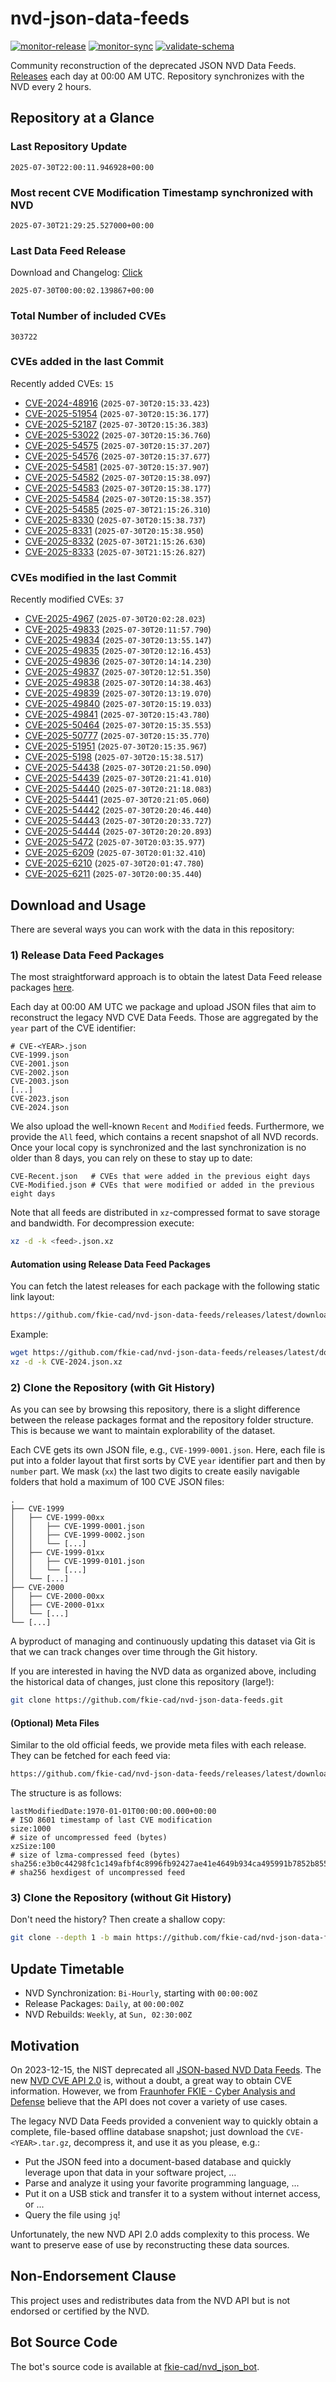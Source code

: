 # nvd-json-data-feeds

[![monitor-release](https://github.com/fkie-cad/nvd-json-data-feeds/actions/workflows/monitor_release.yml/badge.svg)](https://github.com/fkie-cad/nvd-json-data-feeds/actions/workflows/monitor_release.yml)
[![monitor-sync](https://github.com/fkie-cad/nvd-json-data-feeds/actions/workflows/monitor_sync.yml/badge.svg)](https://github.com/fkie-cad/nvd-json-data-feeds/actions/workflows/monitor_sync.yml)
[![validate-schema](https://github.com/fkie-cad/nvd-json-data-feeds/actions/workflows/validate_schema.yml/badge.svg)](https://github.com/fkie-cad/nvd-json-data-feeds/actions/workflows/validate_schema.yml)

Community reconstruction of the deprecated JSON NVD Data Feeds.
[Releases](https://github.com/fkie-cad/nvd-json-data-feeds/releases/latest) each day at 00:00 AM UTC.
Repository synchronizes with the NVD every 2 hours.

## Repository at a Glance

### Last Repository Update

```plain
2025-07-30T22:00:11.946928+00:00
```

### Most recent CVE Modification Timestamp synchronized with NVD

```plain
2025-07-30T21:29:25.527000+00:00
```

### Last Data Feed Release

Download and Changelog: [Click](https://github.com/fkie-cad/nvd-json-data-feeds/releases/latest)

```plain
2025-07-30T00:00:02.139867+00:00
```

### Total Number of included CVEs

```plain
303722
```

### CVEs added in the last Commit

Recently added CVEs: `15`

- [CVE-2024-48916](CVE-2024/CVE-2024-489xx/CVE-2024-48916.json) (`2025-07-30T20:15:33.423`)
- [CVE-2025-51954](CVE-2025/CVE-2025-519xx/CVE-2025-51954.json) (`2025-07-30T20:15:36.177`)
- [CVE-2025-52187](CVE-2025/CVE-2025-521xx/CVE-2025-52187.json) (`2025-07-30T20:15:36.383`)
- [CVE-2025-53022](CVE-2025/CVE-2025-530xx/CVE-2025-53022.json) (`2025-07-30T20:15:36.760`)
- [CVE-2025-54575](CVE-2025/CVE-2025-545xx/CVE-2025-54575.json) (`2025-07-30T20:15:37.207`)
- [CVE-2025-54576](CVE-2025/CVE-2025-545xx/CVE-2025-54576.json) (`2025-07-30T20:15:37.677`)
- [CVE-2025-54581](CVE-2025/CVE-2025-545xx/CVE-2025-54581.json) (`2025-07-30T20:15:37.907`)
- [CVE-2025-54582](CVE-2025/CVE-2025-545xx/CVE-2025-54582.json) (`2025-07-30T20:15:38.097`)
- [CVE-2025-54583](CVE-2025/CVE-2025-545xx/CVE-2025-54583.json) (`2025-07-30T20:15:38.177`)
- [CVE-2025-54584](CVE-2025/CVE-2025-545xx/CVE-2025-54584.json) (`2025-07-30T20:15:38.357`)
- [CVE-2025-54585](CVE-2025/CVE-2025-545xx/CVE-2025-54585.json) (`2025-07-30T21:15:26.310`)
- [CVE-2025-8330](CVE-2025/CVE-2025-83xx/CVE-2025-8330.json) (`2025-07-30T20:15:38.737`)
- [CVE-2025-8331](CVE-2025/CVE-2025-83xx/CVE-2025-8331.json) (`2025-07-30T20:15:38.950`)
- [CVE-2025-8332](CVE-2025/CVE-2025-83xx/CVE-2025-8332.json) (`2025-07-30T21:15:26.630`)
- [CVE-2025-8333](CVE-2025/CVE-2025-83xx/CVE-2025-8333.json) (`2025-07-30T21:15:26.827`)


### CVEs modified in the last Commit

Recently modified CVEs: `37`

- [CVE-2025-4967](CVE-2025/CVE-2025-49xx/CVE-2025-4967.json) (`2025-07-30T20:02:28.023`)
- [CVE-2025-49833](CVE-2025/CVE-2025-498xx/CVE-2025-49833.json) (`2025-07-30T20:11:57.790`)
- [CVE-2025-49834](CVE-2025/CVE-2025-498xx/CVE-2025-49834.json) (`2025-07-30T20:13:55.147`)
- [CVE-2025-49835](CVE-2025/CVE-2025-498xx/CVE-2025-49835.json) (`2025-07-30T20:12:16.453`)
- [CVE-2025-49836](CVE-2025/CVE-2025-498xx/CVE-2025-49836.json) (`2025-07-30T20:14:14.230`)
- [CVE-2025-49837](CVE-2025/CVE-2025-498xx/CVE-2025-49837.json) (`2025-07-30T20:12:51.350`)
- [CVE-2025-49838](CVE-2025/CVE-2025-498xx/CVE-2025-49838.json) (`2025-07-30T20:14:38.463`)
- [CVE-2025-49839](CVE-2025/CVE-2025-498xx/CVE-2025-49839.json) (`2025-07-30T20:13:19.070`)
- [CVE-2025-49840](CVE-2025/CVE-2025-498xx/CVE-2025-49840.json) (`2025-07-30T20:15:19.033`)
- [CVE-2025-49841](CVE-2025/CVE-2025-498xx/CVE-2025-49841.json) (`2025-07-30T20:15:43.780`)
- [CVE-2025-50464](CVE-2025/CVE-2025-504xx/CVE-2025-50464.json) (`2025-07-30T20:15:35.553`)
- [CVE-2025-50777](CVE-2025/CVE-2025-507xx/CVE-2025-50777.json) (`2025-07-30T20:15:35.770`)
- [CVE-2025-51951](CVE-2025/CVE-2025-519xx/CVE-2025-51951.json) (`2025-07-30T20:15:35.967`)
- [CVE-2025-5198](CVE-2025/CVE-2025-51xx/CVE-2025-5198.json) (`2025-07-30T20:15:38.517`)
- [CVE-2025-54438](CVE-2025/CVE-2025-544xx/CVE-2025-54438.json) (`2025-07-30T20:21:50.090`)
- [CVE-2025-54439](CVE-2025/CVE-2025-544xx/CVE-2025-54439.json) (`2025-07-30T20:21:41.010`)
- [CVE-2025-54440](CVE-2025/CVE-2025-544xx/CVE-2025-54440.json) (`2025-07-30T20:21:18.083`)
- [CVE-2025-54441](CVE-2025/CVE-2025-544xx/CVE-2025-54441.json) (`2025-07-30T20:21:05.060`)
- [CVE-2025-54442](CVE-2025/CVE-2025-544xx/CVE-2025-54442.json) (`2025-07-30T20:20:46.440`)
- [CVE-2025-54443](CVE-2025/CVE-2025-544xx/CVE-2025-54443.json) (`2025-07-30T20:20:33.727`)
- [CVE-2025-54444](CVE-2025/CVE-2025-544xx/CVE-2025-54444.json) (`2025-07-30T20:20:20.893`)
- [CVE-2025-5472](CVE-2025/CVE-2025-54xx/CVE-2025-5472.json) (`2025-07-30T20:03:35.977`)
- [CVE-2025-6209](CVE-2025/CVE-2025-62xx/CVE-2025-6209.json) (`2025-07-30T20:01:32.410`)
- [CVE-2025-6210](CVE-2025/CVE-2025-62xx/CVE-2025-6210.json) (`2025-07-30T20:01:47.780`)
- [CVE-2025-6211](CVE-2025/CVE-2025-62xx/CVE-2025-6211.json) (`2025-07-30T20:00:35.440`)


## Download and Usage

There are several ways you can work with the data in this repository:

### 1) Release Data Feed Packages

The most straightforward approach is to obtain the latest Data Feed release packages [here](https://github.com/fkie-cad/nvd-json-data-feeds/releases/latest).

Each day at 00:00 AM UTC we package and upload JSON files that aim to reconstruct the legacy NVD CVE Data Feeds.
Those are aggregated by the `year` part of the CVE identifier:

```
# CVE-<YEAR>.json
CVE-1999.json
CVE-2001.json
CVE-2002.json
CVE-2003.json
[...]
CVE-2023.json
CVE-2024.json
```

We also upload the well-known `Recent` and `Modified` feeds.
Furthermore, we provide the `All` feed, which contains a recent snapshot of all NVD records.
Once your local copy is synchronized and the last synchronization is no older than 8 days, you can rely on these to stay up to date:

```plain
CVE-Recent.json   # CVEs that were added in the previous eight days
CVE-Modified.json # CVEs that were modified or added in the previous eight days
```

Note that all feeds are distributed in `xz`-compressed format to save storage and bandwidth.
For decompression execute:

```sh
xz -d -k <feed>.json.xz
```

#### Automation using Release Data Feed Packages

You can fetch the latest releases for each package with the following static link layout:

```sh
https://github.com/fkie-cad/nvd-json-data-feeds/releases/latest/download/CVE-<YEAR>.json.xz
```

Example:

```sh
wget https://github.com/fkie-cad/nvd-json-data-feeds/releases/latest/download/CVE-2024.json.xz
xz -d -k CVE-2024.json.xz
```

### 2) Clone the Repository (with Git History)

As you can see by browsing this repository, there is a slight difference between the release packages format and the repository folder structure.
This is because we want to maintain explorability of the dataset.

Each CVE gets its own JSON file, e.g., `CVE-1999-0001.json`.
Here, each file is put into a folder layout that first sorts by CVE `year` identifier part and then by `number` part.
We mask (`xx`) the last two digits to create easily navigable folders that hold a maximum of 100 CVE JSON files:

```plain
.
├── CVE-1999
│   ├── CVE-1999-00xx
│   │   ├── CVE-1999-0001.json
│   │   ├── CVE-1999-0002.json
│   │   └── [...]
│   ├── CVE-1999-01xx
│   │   ├── CVE-1999-0101.json
│   │   └── [...]
│   └── [...]
├── CVE-2000
│   ├── CVE-2000-00xx
│   ├── CVE-2000-01xx
│   └── [...]
└── [...]
```

A byproduct of managing and continuously updating this dataset via Git is that we can track changes over time through the Git history.

If you are interested in having the NVD data as organized above, including the historical data of changes, just clone this repository (large!):

```sh
git clone https://github.com/fkie-cad/nvd-json-data-feeds.git
```

#### (Optional) Meta Files

Similar to the old official feeds, we provide meta files with each release. They can be fetched for each feed via:

```sh
https://github.com/fkie-cad/nvd-json-data-feeds/releases/latest/download/CVE-<YEAR>.meta
```

The structure is as follows:

```plain
lastModifiedDate:1970-01-01T00:00:00.000+00:00                          # ISO 8601 timestamp of last CVE modification
size:1000                                                               # size of uncompressed feed (bytes)
xzSize:100                                                              # size of lzma-compressed feed (bytes)
sha256:e3b0c44298fc1c149afbf4c8996fb92427ae41e4649b934ca495991b7852b855 # sha256 hexdigest of uncompressed feed
```

### 3) Clone the Repository (without Git History)

Don't need the history? Then create a shallow copy:

```sh
git clone --depth 1 -b main https://github.com/fkie-cad/nvd-json-data-feeds.git
```


## Update Timetable

* NVD Synchronization: `Bi-Hourly`, starting with `00:00:00Z`
* Release Packages: `Daily`, at `00:00:00Z`
* NVD Rebuilds: `Weekly`, at `Sun, 02:30:00Z`


## Motivation

On 2023-12-15, the NIST deprecated all [JSON-based NVD Data Feeds](https://nvd.nist.gov/vuln/data-feeds#divRetirementBanner-1).
The new [NVD CVE API 2.0](https://nvd.nist.gov/developers/vulnerabilities) is, without a doubt, a great way to obtain CVE information.
However, we from [Fraunhofer FKIE - Cyber Analysis and Defense](https://www.fkie.fraunhofer.de/en/departments/cad.html) believe that the API does not cover a variety of use cases.

The legacy NVD Data Feeds provided a convenient way to quickly obtain a complete, file-based offline database snapshot; just download the `CVE-<YEAR>.tar.gz`, decompress it, and use it as you please, e.g.:

- Put the JSON feed into a document-based database and quickly leverage upon that data in your software project, ...
- Parse and analyze it using your favorite programming language, ...
- Put it on a USB stick and transfer it to a system without internet access, or ...
- Query the file using `jq`!

Unfortunately, the new NVD API 2.0 adds complexity to this process.
We want to preserve ease of use by reconstructing these data sources.

## Non-Endorsement Clause

This project uses and redistributes data from the NVD API but is not endorsed or certified by the NVD.

## Bot Source Code

The bot's source code is available at [fkie-cad/nvd\_json\_bot](https://github.com/fkie-cad/nvd_json_bot).